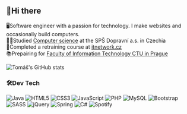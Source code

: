 ## 👋Hi there 

🖥️Software engineer with a passion for technology. I make websites and occasionally build computers.  
🧑‍🎓Studied [Computer science](https://www.sps-dopravni.cz/pro-uchazece/seznam-oboru/18-20-m-01-informacni-technologie/) at the SPŠ Dopravní a.s. in Czechia  
📜Completed a retraining course at [itnetwork.cz](https://www.itnetwork.cz/)  
📚Prepairing for [Faculty of Information Technology CTU in Prague](https://fit.cvut.cz/en)  


![Tomáš's GitHub stats](https://github-readme-stats.vercel.app/api?username=SoukalTom&show_icons=true&theme=dark&rank_icon=github&count_private=true)

### 🛠️Dev Tech

![Java](https://img.shields.io/badge/java-%23ED8B00.svg?style=for-the-badge&logo=openjdk&logoColor=white)
![HTML5](https://img.shields.io/badge/html5-%23E34F26.svg?style=for-the-badge&logo=html5&logoColor=white)
![CSS3](https://img.shields.io/badge/css3-%231572B6.svg?style=for-the-badge&logo=css3&logoColor=white)
![JavaScript](https://img.shields.io/badge/javascript-%23323330.svg?style=for-the-badge&logo=javascript&logoColor=%23F7DF1E)
![PHP](https://img.shields.io/badge/php-%23777BB4.svg?style=for-the-badge&logo=php&logoColor=white)
![MySQL](https://img.shields.io/badge/mysql-4479A1.svg?style=for-the-badge&logo=mysql&logoColor=white)
![Bootstrap](https://img.shields.io/badge/bootstrap-%238511FA.svg?style=for-the-badge&logo=bootstrap&logoColor=white)
![SASS](https://img.shields.io/badge/SASS-hotpink.svg?style=for-the-badge&logo=SASS&logoColor=white)
![jQuery](https://img.shields.io/badge/jquery-%230769AD.svg?style=for-the-badge&logo=jquery&logoColor=white)
![Spring](https://img.shields.io/badge/spring-%236DB33F.svg?style=for-the-badge&logo=spring&logoColor=white)
![C#](https://img.shields.io/badge/C%23-239120?style=for-the-badge&logo=csharp&logoColor=white)
![Spotify](https://img.shields.io/badge/Spotify-1ED760?style=for-the-badge&logo=spotify&logoColor=white)
